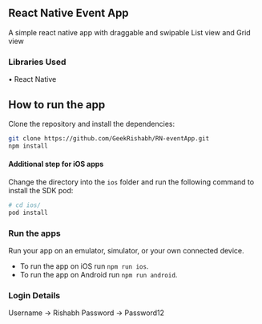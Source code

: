 ## React Native Event App

A simple react native app with draggable and swipable List view and Grid view

### Libraries Used

• React Native

## How to run the app

Clone the repository and install the dependencies:

```bash
git clone https://github.com/GeekRishabh/RN-eventApp.git
npm install
```

#### Additional step for iOS apps

Change the directory into the `ios` folder and run the following command to install the SDK pod:

```bash
# cd ios/
pod install
```

### Run the apps

Run your app on an emulator, simulator, or your own connected device.

- To run the app on iOS run `npm run ios`.
- To run the app on Android run `npm run android`.

### Login Details

Username -> Rishabh
Password -> Password12
